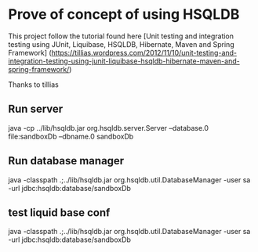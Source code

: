 # Prove of concept of using HSQLDB

This project follow the tutorial found here [Unit testing and integration testing using JUnit, Liquibase, HSQLDB, Hibernate, Maven and Spring Framework] (https://tillias.wordpress.com/2012/11/10/unit-testing-and-integration-testing-using-junit-liquibase-hsqldb-hibernate-maven-and-spring-framework/)

Thanks to tillias

## Run server
java -cp ../lib/hsqldb.jar org.hsqldb.server.Server –database.0 file:sandboxDb –dbname.0 sandboxDb

## Run database manager
java -classpath .;../lib/hsqldb.jar org.hsqldb.util.DatabaseManager  -user sa -url jdbc:hsqldb:database/sandboxDb

## test liquid base conf
java -classpath .;../lib/hsqldb.jar org.hsqldb.util.DatabaseManager  -user sa -url jdbc:hsqldb:database/sandboxDb